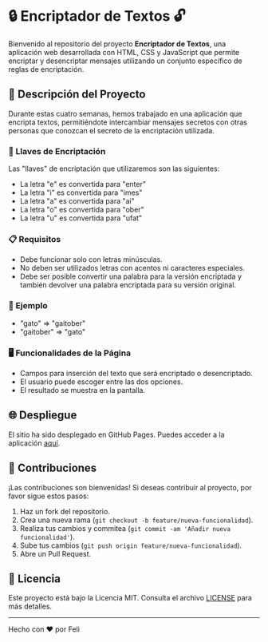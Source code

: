 # 🔒 Encriptador de Textos 🔓

Bienvenido al repositorio del proyecto **Encriptador de Textos**, una aplicación web desarrollada con HTML, CSS y JavaScript que permite encriptar y desencriptar mensajes utilizando un conjunto específico de reglas de encriptación.

## 🚀 Descripción del Proyecto

Durante estas cuatro semanas, hemos trabajado en una aplicación que encripta textos, permitiéndote intercambiar mensajes secretos con otras personas que conozcan el secreto de la encriptación utilizada.

### 🔑 Llaves de Encriptación

Las "llaves" de encriptación que utilizaremos son las siguientes:

- La letra "e" es convertida para "enter"
- La letra "i" es convertida para "imes"
- La letra "a" es convertida para "ai"
- La letra "o" es convertida para "ober"
- La letra "u" es convertida para "ufat"

### 📋 Requisitos

- Debe funcionar solo con letras minúsculas.
- No deben ser utilizados letras con acentos ni caracteres especiales.
- Debe ser posible convertir una palabra para la versión encriptada y también devolver una palabra encriptada para su versión original.

### 🌟 Ejemplo

- "gato" => "gaitober"
- "gaitober" => "gato"

### 🖥️ Funcionalidades de la Página

- Campos para inserción del texto que será encriptado o desencriptado.
- El usuario puede escoger entre las dos opciones.
- El resultado se muestra en la pantalla.

## 🌐 Despliegue

El sitio ha sido desplegado en GitHub Pages. Puedes acceder a la aplicación [aquí](https://tu-usuario.github.io/encriptador-de-textos).

## 🤝 Contribuciones

¡Las contribuciones son bienvenidas! Si deseas contribuir al proyecto, por favor sigue estos pasos:

1. Haz un fork del repositorio.
2. Crea una nueva rama (`git checkout -b feature/nueva-funcionalidad`).
3. Realiza tus cambios y commitea (`git commit -am 'Añadir nueva funcionalidad'`).
4. Sube tus cambios (`git push origin feature/nueva-funcionalidad`).
5. Abre un Pull Request.

## 📜 Licencia

Este proyecto está bajo la Licencia MIT. Consulta el archivo [LICENSE](LICENSE) para más detalles.

---

Hecho con ❤️ por Feli
